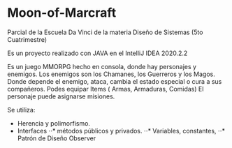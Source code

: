 # Moon-of-Marcraft
Parcial de la Escuela Da Vinci de la materia Diseño de Sistemas (5to Cuatrimestre)

Es un proyecto realizado con JAVA en el IntelliJ IDEA 2020.2.2

Es un juego MMORPG hecho en consola, donde hay personajes y enemigos.
Los enemigos son los Chamanes, los Guerreros y los Magos.
Donde depende el enemigo, ataca, cambia el estado especial o cura a sus compañeros.
Podes equipar Items ( Armas, Armaduras, Comidas)
El personaje puede asignarse misiones.

Se utiliza:
- Herencia y polimorfismo.
- Interfaces
⋅⋅* métodos públicos y privados.
⋅⋅* Variables, constantes, 
⋅⋅* Patrón de Diseño Observer

